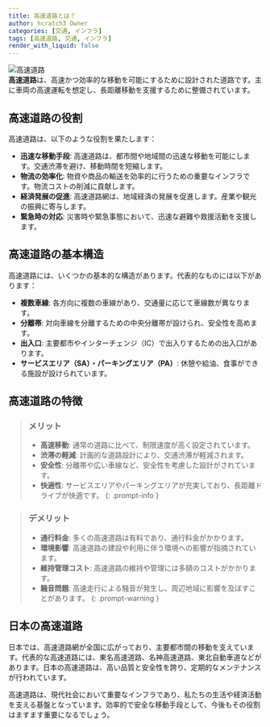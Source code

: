 ```yaml
---
title: 高速道路とは？
author: hcratch3 Owner
categories: [交通, インフラ]
tags: [高速道路, 交通, インフラ]
render_with_liquid: false
---
```

<img src="https://mapfan.blog/wp-content/uploads/2024/04/junction_detail01.png" alt="高速道路" title="高速道路"><br>
**高速道路**は、高速かつ効率的な移動を可能にするために設計された道路です。主に車両の高速運転を想定し、長距離移動を支援するために整備されています。

## 高速道路の役割

高速道路は、以下のような役割を果たします：

- **迅速な移動手段**: 高速道路は、都市間や地域間の迅速な移動を可能にします。交通渋滞を避け、移動時間を短縮します。
- **物流の効率化**: 物資や商品の輸送を効率的に行うための重要なインフラです。物流コストの削減に貢献します。
- **経済発展の促進**: 高速道路網は、地域経済の発展を促進します。産業や観光の振興に寄与します。
- **緊急時の対応**: 災害時や緊急事態において、迅速な避難や救援活動を支援します。

## 高速道路の基本構造

高速道路には、いくつかの基本的な構造があります。代表的なものには以下があります：

- **複数車線**: 各方向に複数の車線があり、交通量に応じて車線数が異なります。
- **分離帯**: 対向車線を分離するための中央分離帯が設けられ、安全性を高めます。
- **出入口**: 主要都市やインターチェンジ（IC）で出入りするための出入口があります。
- **サービスエリア（SA）・パーキングエリア（PA）**: 休憩や給油、食事ができる施設が設けられています。

## 高速道路の特徴

> ### メリット
> - **高速移動**: 通常の道路に比べて、制限速度が高く設定されています。
> - **渋滞の軽減**: 計画的な道路設計により、交通渋滞が軽減されます。
> - **安全性**: 分離帯や広い車線など、安全性を考慮した設計がされています。
> - **快適性**: サービスエリアやパーキングエリアが充実しており、長距離ドライブが快適です。
{: .prompt-info }

> ### デメリット
> - **通行料金**: 多くの高速道路は有料であり、通行料金がかかります。
> - **環境影響**: 高速道路の建設や利用に伴う環境への影響が指摘されています。
> - **維持管理コスト**: 高速道路の維持や管理には多額のコストがかかります。
> - **騒音問題**: 高速走行による騒音が発生し、周辺地域に影響を及ぼすことがあります。
{: .prompt-warning }

## 日本の高速道路

日本では、高速道路網が全国に広がっており、主要都市間の移動を支えています。代表的な高速道路には、東名高速道路、名神高速道路、東北自動車道などがあります。日本の高速道路は、高い品質と安全性を誇り、定期的なメンテナンスが行われています。

高速道路は、現代社会において重要なインフラであり、私たちの生活や経済活動を支える基盤となっています。効率的で安全な移動手段として、今後もその役割はますます重要になるでしょう。
